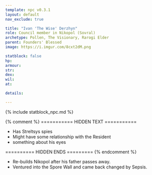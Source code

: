 ```yaml
---
template: npc v0.3.1
layout: default
nav_exclude: true

title: "Ivan 'The Wise' Derzhyn"
role: Council member in Nikopol (Sovral)
archetype: Pollen, The Visionary, Rarogi Elder
parent: Founders' Blessed
image: https://i.imgur.com/8cxt2dM.png

statblock: false
hp: 
armour: 
str: 
dex: 
wil: 
at: 

details:

---
```


{% include statblock_npc.md %}

{% comment %} =========== HIDDEN TEXT ===========

- Has Streltsys spies
- Might have some relationship with the Resident
- something about his eyes

========== HIDDEN ENDS ========= {% endcomment %}

- Re-builds Nikopol after his father passes away.
- Ventured into the Spore Wall and came back changed by Sepsis.
